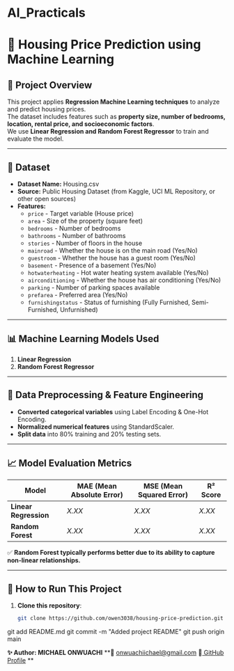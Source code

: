 # AI_Practicals

# 🏡 Housing Price Prediction using Machine Learning

## 📌 Project Overview
This project applies **Regression Machine Learning techniques** to analyze and predict housing prices.  
The dataset includes features such as **property size, number of bedrooms, location, rental price, and socioeconomic factors**.  
We use **Linear Regression and Random Forest Regressor** to train and evaluate the model.  

---

## 📂 Dataset
- **Dataset Name:** Housing.csv
- **Source:** Public Housing Dataset (from Kaggle, UCI ML Repository, or other open sources)
- **Features:**
  - `price` - Target variable (House price)
  - `area` - Size of the property (square feet)
  - `bedrooms` - Number of bedrooms
  - `bathrooms` - Number of bathrooms
  - `stories` - Number of floors in the house
  - `mainroad` - Whether the house is on the main road (Yes/No)
  - `guestroom` - Whether the house has a guest room (Yes/No)
  - `basement` - Presence of a basement (Yes/No)
  - `hotwaterheating` - Hot water heating system available (Yes/No)
  - `airconditioning` - Whether the house has air conditioning (Yes/No)
  - `parking` - Number of parking spaces available
  - `prefarea` - Preferred area (Yes/No)
  - `furnishingstatus` - Status of furnishing (Fully Furnished, Semi-Furnished, Unfurnished)

---

## 📊 Machine Learning Models Used
1. **Linear Regression**
2. **Random Forest Regressor**

---

## 🚀 Data Preprocessing & Feature Engineering
- **Converted categorical variables** using Label Encoding & One-Hot Encoding.
- **Normalized numerical features** using StandardScaler.
- **Split data** into 80% training and 20% testing sets.

---

## 📈 Model Evaluation Metrics
| Model                 | MAE (Mean Absolute Error) | MSE (Mean Squared Error) | R² Score |
|-----------------------|-------------------------|-------------------------|----------|
| **Linear Regression** | _X.XX_                   | _X.XX_                   | _X.XX_   |
| **Random Forest**     | _X.XX_                   | _X.XX_                   | _X.XX_   |

✅ **Random Forest typically performs better due to its ability to capture non-linear relationships.**

---

## 📌 How to Run This Project
1. **Clone this repository**:
   ```bash
   git clone https://github.com/owen3038/housing-price-prediction.git

git add README.md
git commit -m "Added project README"
git push origin main


 **✨ Author: MICHAEL ONWUACHI**
**📧 onwuachiichael@gmail.com
🔗[ GitHub Profile](https://github.com/owen3038)
**

